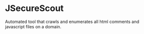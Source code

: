 # JSecureScout
Automated tool that crawls and enumerates all html comments and javascript files on a domain.
